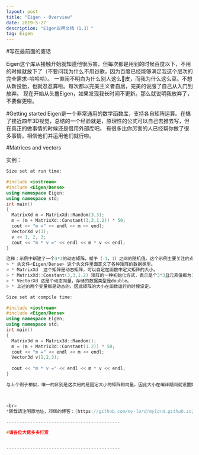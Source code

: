 ```yaml
---
layout: post
title: "Eigen - Overview"
date: 2019-5-27 
description: "Eigen说明文档（1.1）"
tag: Eigen 
---   
```


#写在最前面的废话

Eigen这个库从接触开始就知道他很厉害，但每次都是用到的时候百度以下，不用的时候就放下了（不要问我为什么不用谷歌，因为百度已经能够满足我这个层次的完全需求-哈哈哈）。
一直闹不明白为什么别人这么🐂皮，而我为什么这么菜。不想从新投胎，也就忍忍算啦。每次都以完美主义者自居，完美的说服了自己从入门到放弃。
现在开始从头撸Eigen，如果发现我长时间不更新。那么就说明我放弃了，不要催更啦。

#Getting started
Eigen是一个非常通用的数学函数库，支持各自矩阵运算。在搞了接近四年3D视觉，总结的一个经验就是，原理性的公式可以自己去推去写，但在真正的做事情的时候还是借用外部库吧。
有很多比你厉害的人已经帮你做了很多事情，相信他们并运用他们就行啦。

#Matrices and vectors

实例：
```C++
Size set at run time:

#include <iostream>
#include <Eigen/Dense>
using namespace Eigen;
using namespace std;
int main()
{
  MatrixXd m = MatrixXd::Random(3,3);
  m = (m + MatrixXd::Constant(3,3,1.2)) * 50;
  cout << "m =" << endl << m << endl;
  VectorXd v(3);
  v << 1, 2, 3;
  cout << "m * v =" << endl << m * v << endl;
}

注释：示例中新建了一个3*3的动态矩阵，赋予（-1，1）之间的随机值。这个示例主要关注的点如下：
> * 头文件<Eigen/Dense> 这个头文件里面定义了各种矩阵的数据类型。
> * MatrixXd  这个矩阵是动态矩阵，可以自定在函数中定义矩阵的大小。
> * MatrixXd::Constant(3,3,1.2) 矩阵的一种初始化方式，表示是个3*3且元素值都为1.2的矩阵。
> * VectorXd 这是个动态向量，存储的数据类型是double。
> * 上述的两个变量都是动态的，因此矩阵的大小在函数运行的时候设定。

Size set at compile time:

#include <iostream>
#include <Eigen/Dense>
using namespace Eigen;
using namespace std;
int main()
{
  Matrix3d m = Matrix3d::Random();
  m = (m + Matrix3d::Constant(1.2)) * 50;
  cout << "m =" << endl << m << endl;
  Vector3d v(1,2,3);
  
  cout << "m * v =" << endl << m * v << endl;
}

与上个例子相似，唯一的区别是这次用的是固定大小的矩阵和向量。因此大小在编译期间就设置好了。



<br>
*转载请注明原地址，邓辉的博客：[https://github.com/my-lord/mylord.github.io](https://github.com/my-lord/mylord.github.io) 谢谢！*

-------------------------------------------

#请各位大佬多多打赏


-------------------------------------------